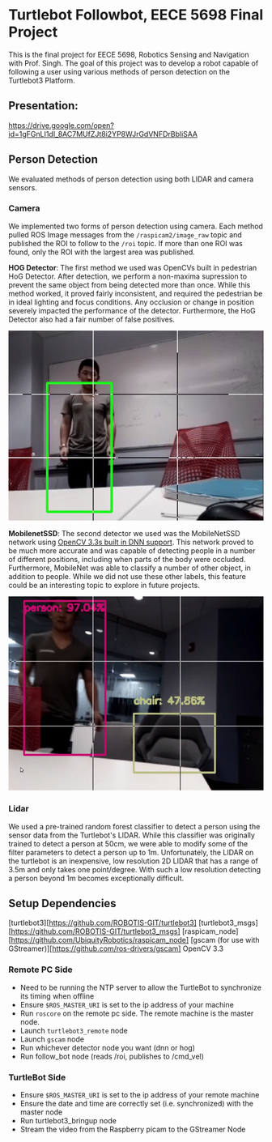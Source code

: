 # Turtlebot Followbot, EECE 5698 Final Project
This is the final project for EECE 5698, Robotics Sensing and Navigation with 
Prof. Singh. The goal of this project was to develop a robot capable of following
a user using various methods of person detection on the Turtlebot3 Platform. 

## Presentation: 
https://drive.google.com/open?id=1gFGnLI1dI_8AC7MUfZJt8i2YP8WJrGdVNFDrBbliSAA

## Person Detection
We evaluated methods of person detection using both LIDAR and camera sensors.

### Camera
We implemented two forms of person detection using camera. Each method pulled 
ROS Image messages from the `/raspicam2/image_raw` topic and published the ROI 
to follow to the `/roi` topic. If more than one ROI was found, only the ROI with 
the largest area was published. 

**HOG Detector**: The first method we used was OpenCVs built in pedestrian HoG
Detector. After detection, we perform a non-maxima supression to prevent the same
object from being detected more than once. While this method worked, it proved 
fairly inconsistent, and required the pedestrian be in ideal lighting and focus 
conditions. Any occlusion or change in position severely impacted the
performance of the detector. Furthermore, the HoG Detector also had a fair number
of false positives.

![Hog Detector][HOG]

**MobilenetSSD**: The second detector we used was the MobileNetSSD network using
[OpenCV 3.3s built in DNN support][1]. This network proved to be much more accurate
and was capable of detecting people in a number of different positions, including
when parts of the body were occluded. Furthermore, MobileNet was able to classify
a number of other object, in addition to people. While we did not use these other
labels, this feature could be an interesting topic to explore in future projects. 

![MobileNet][MobileNet]

### Lidar
We used a pre-trained random forest classifier to detect a person using the sensor
data from the Turtlebot's LIDAR. While this classifier was originally trained to
detect a person at 50cm, we were able to modify some of the filter parameters 
to detect a person up to 1m. Unfortunately, the LIDAR on the turtlebot is an
inexpensive, low resolution 2D LIDAR that has a range of 3.5m and only takes
one point/degree. With such a low resolution detecting a person beyond 1m becomes
exceptionally difficult. 

## Setup Dependencies
[turtlebot3][https://github.com/ROBOTIS-GIT/turtlebot3]
[turtlebot3\_msgs][https://github.com/ROBOTIS-GIT/turtlebot3_msgs]
[raspicam\_node][https://github.com/UbiquityRobotics/raspicam_node]
[gscam (for use with GStreamer)][https://github.com/ros-drivers/gscam]
OpenCV 3.3

### Remote PC Side
- Need to be running the NTP server to allow the TurtleBot to synchronize its 
timing when offline
- Ensure `$ROS_MASTER_URI` is set to the ip address of your machine
- Run `roscore` on the remote pc side. The remote machine is the master node.
- Launch `turtlebot3_remote` node
- Launch `gscam` node
- Run whichever detector node you want (dnn or hog)
- Run follow_bot node (reads /roi, publishes to /cmd_vel)

### TurtleBot Side
- Ensure `$ROS_MASTER_URI` is set to the ip address of your remote machine
- Ensure the date and time are correctly set (i.e. synchronized) with the master
node
- Run turtlebot3_bringup node
- Stream the video from the Raspberry picam to the GStreamer Node

[1]: https://github.com/opencv/opencv/wiki/Deep-Learning-in-OpenCV
[HOG]: presentation/hog.png
[MobileNet]: presentation/dnn.png